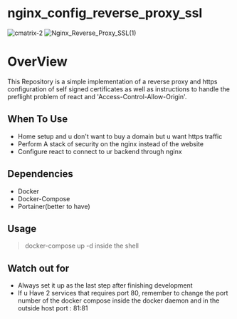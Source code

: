 # nginx_config_reverse_proxy_ssl
![cmatrix-2](https://user-images.githubusercontent.com/33643615/202686790-388f9a41-232e-4396-a8a0-82265832eb90.png)
![Nginx_Reverse_Proxy_SSL(1)](https://user-images.githubusercontent.com/33643615/202673538-1ae0b437-c8b2-41c4-8dad-b202ac4e68f7.png)
<h1>OverView</h1>

This Repository is a simple implementation of a reverse proxy and https configuration of self signed certificates as well as instructions to handle the preflight problem of react and 'Access-Control-Allow-Origin'.

## When To Use

- Home setup and u don't want to buy a domain but u want https traffic
- Perform A stack of security on the nginx instead of the website
- Configure react to connect to ur backend through nginx

## Dependencies

- Docker
- Docker-Compose
- Portainer(better to have)

<h2>Usage</h2>

> docker-compose up -d inside the shell

## Watch out for
- Always set it up as the last step after finishing development
- If u Have 2 services that requires port 80, remember to change the port number of the docker compose inside the docker daemon and in the outside host 
  port : 81:81
